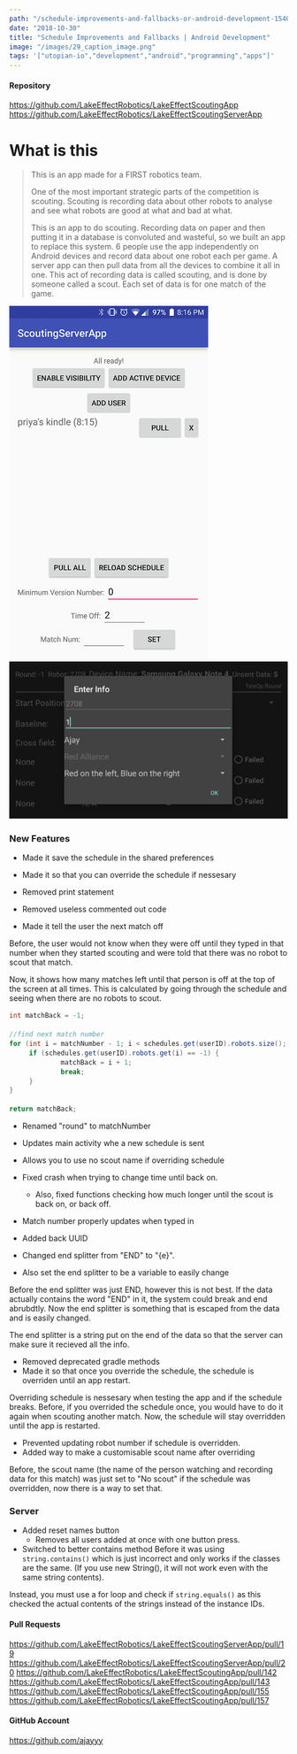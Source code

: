 ```yaml
---
path: "/schedule-improvements-and-fallbacks-or-android-development-1540864708646"
date: "2018-10-30"
title: "Schedule Improvements and Fallbacks | Android Development"
image: "/images/29_caption_image.png"
tags: '["utopian-io","development","android","programming","apps"]'
---
```


#### Repository
https://github.com/LakeEffectRobotics/LakeEffectScoutingApp
https://github.com/LakeEffectRobotics/LakeEffectScoutingServerApp

# What is this
> This is an app made for a FIRST robotics team.
>
> One of the most important strategic parts of the competition is scouting. Scouting is recording data about other robots to analyse and see what robots are good at what and bad at what.
>
> This is an app to do scouting. Recording data on paper and then putting it in a database is convoluted and wasteful, so we built an app to replace this system. 6 people use the app independently on Android devices and record data about one robot each per game. A server app can then pull data from all the devices to combine it all in one. This act of recording data is called scouting, and is done by someone called a scout. Each set of data is for one match of the game.
> 

![](/images/image.png)
![](/images/Screenshot_Lake_Effect_Scouting_App_20180914-162415.png)

### New Features

- Made it save the schedule in the shared preferences
- Made it so that you can override the schedule if nessesary

- Removed print statement
- Removed useless commented out code
- Made it tell the user the next match off

Before, the user would not know when they were off until they typed in that number when they started scouting and were told that there was no robot to scout that match.

Now, it shows how many matches left until that person is off at the top of the screen at all times. This is calculated by going through the schedule and seeing when there are no robots to scout.

```java
int matchBack = -1;

//find next match number
for (int i = matchNumber - 1; i < schedules.get(userID).robots.size(); i++) {
	 if (schedules.get(userID).robots.get(i) == -1) {
			 matchBack = i + 1;
			 break;
	 }
}

return matchBack;
```

- Renamed "round" to matchNumber
- Updates main activity whe a new schedule is sent
- Allows you to use no scout name if overriding schedule

- Fixed crash when trying to change time until back on.  
	- Also, fixed functions checking how much longer until the scout is back on, or back off.
- Match number properly updates when typed in
- Added back UUID
- Changed end splitter from "END" to "{e}".
- 	Also set the end splitter to be a variable to easily change

Before the end splitter was just END, however this is not best. If the data actually contains the word "END" in it, the system could break and end abrubdtly. Now the end splitter is something that is escaped from the data and is easily changed.

The end splitter is a string put on the end of the data so that the server can make sure it recieved all the info.

- Removed deprecated gradle methods
- Made it so that once you override the schedule, the schedule is overriden until an app restart.

Overriding schedule is nessesary when testing the app and if the schedule breaks. Before, if you overrided the schedule once, you would have to do it again when scouting another match. Now, the schedule will stay overridden until the app is restarted.

- Prevented updating robot number if schedule is overridden.
- Added way to make a customisable scout name after overriding

Before, the scout name (the name of the person watching and recording data for this match) was just set to "No scout" if the schedule was overridden, now there is a way to set that.

### Server
- Added reset names button
	- Removes all users added at once with one button press.
- Switched to better contains method
Before it was using `string.contains()` which is just incorrect and only works if the classes are the same. (If you use new String(), it will not work even with the same string contents).

Instead, you must use a for loop and check if `string.equals()` as this checked the actual contents of the strings instead of the instance IDs.

#### Pull Requests
https://github.com/LakeEffectRobotics/LakeEffectScoutingServerApp/pull/19
https://github.com/LakeEffectRobotics/LakeEffectScoutingServerApp/pull/20
https://github.com/LakeEffectRobotics/LakeEffectScoutingApp/pull/142
https://github.com/LakeEffectRobotics/LakeEffectScoutingApp/pull/143
https://github.com/LakeEffectRobotics/LakeEffectScoutingApp/pull/155
https://github.com/LakeEffectRobotics/LakeEffectScoutingApp/pull/157


#### GitHub Account
https://github.com/ajayyy